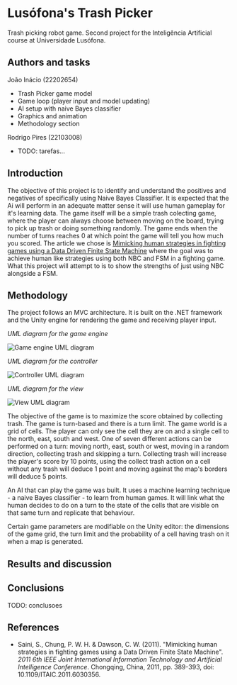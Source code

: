 # Lusófona's Trash Picker

Trash picking robot game. Second project for the Inteligência Artificial course
at Universidade Lusófona.

## Authors and tasks

João Inácio (22202654)

- Trash Picker game model
- Game loop (player input and model updating)
- AI setup with naive Bayes classifier
- Graphics and animation
- Methodology section

Rodrigo Pires (22103008)

- TODO: tarefas...

## Introduction

The objective of this project is to identify and understand the positives and negatives of specifically using Naive Bayes Classifier. It is expected that the Ai will perform in an adequate matter sense it will use human gameplay for it's learning data.
The game itself will be a simple trash colecting game, where the player can always choose between moving on the board, trying to pick up trash or doing something randomly. The game ends when the number of turns reaches 0 at which point the game will tell you how much you scored.
The article we chose is [Mimicking human strategies in fighting games using a Data Driven Finite State Machine](https://ieeexplore.ieee.org/abstract/document/6030356) where the goal was to achieve human like strategies using both NBC and FSM in a fighting game. What this project will attempt to is to show the strengths of just using NBC alongside a FSM.

## Methodology

The project follows an MVC architecture. It is built on the .NET framework and the Unity engine for rendering the game and receiving player input.

*UML diagram for the game engine*

![Game engine UML diagram](uml-game.png)

*UML diagram for the controller*

![Controller UML diagram](uml-controller.png)

*UML diagram for the view*

![View UML diagram](uml-view.png)

The objective of the game is to maximize the score obtained by collecting trash. The game is turn-based and there is a turn limit. The game world is a grid of cells. The player can only see the cell they are on and a single cell to the north, east, south and west. One of seven different actions can be performed on a turn: moving north, east, south or west, moving in a random direction, collecting trash and skipping a turn. Collecting trash will increase the player's score by 10 points, using the collect trash action on a cell without any trash will deduce 1 point and moving against the map's borders will deduce 5 points.

An AI that can play the game was built. It uses a machine learning technique - a naive Bayes classifier - to learn from human games. It will link what the human decides to do on a turn to the state of the cells that are visible on that same turn and replicate that behaviour.

Certain game parameters are modifiable on the Unity editor: the dimensions of the game grid, the turn limit and the probability of a cell having trash on it when a map is generated.

## Results and discussion



## Conclusions

TODO: conclusoes

## References

- Saini, S., Chung, P. W. H. & Dawson, C. W. (2011). "Mimicking human strategies in fighting games using a Data Driven Finite State Machine". *2011 6th IEEE Joint International Information Technology and Artificial Intelligence Conference*. Chongqing, China, 2011, pp. 389-393, doi: 10.1109/ITAIC.2011.6030356.
